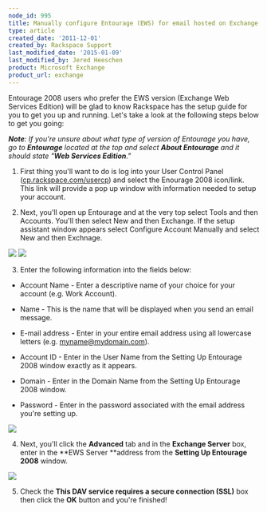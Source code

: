 ```yaml
---
node_id: 995
title: Manually configure Entourage (EWS) for email hosted on Exchange 2007
type: article
created_date: '2011-12-01'
created_by: Rackspace Support
last_modified_date: '2015-01-09'
last_modified_by: Jered Heeschen
product: Microsoft Exchange
product_url: exchange
---
```


<div>

<span><span><span>Entourage 2008 users who prefer the EWS version
(Exchange Web Services Edition) will be glad to know Rackspace has the
setup guide for you to get you up and running. Let's take a look at the
following steps below to get you going:</span></span></span>

</div>

<div>



</div>

<div>

<span><span><span>***Note**: If you're unsure about what type of version
of Entourage you have, go to **Entourage** located at the top and select
**About Entourage** and it should state "**Web Services
Edition**."*</span></span></span>

</div>

<div>



</div>

1.  <div>

    <span><span><span>First thing you'll want to do is log into your
    User Control Panel
    (</span></span></span><span><span>[<span>cp.rackspace.com/usercp</span>](http://cp.rackspace.com/usercp)</span></span><span><span><span>)
    and select the Enourage 2008 icon/link. This link will provide a pop
    up window with information needed to setup
    your account.</span></span></span>

    </div>

<!-- -->

2.  <div>

    <span><span><span>Next, you'll open up Entourage and at the very top
    select Tools and then Accounts. You'll then select New and then
    Exchange. If the setup assistant window appears select Configure
    Account Manually and select New and
    then Exchnage.</span></span></span>

    </div>

<div>

![](http://c939102.r2.cf2.rackcdn.com/(E%26A)Entourage2008EWSExchange.png)
 ![](http://c939102.r2.cf2.rackcdn.com/(E%26A)Entourage2008EWSExchange2.png)

</div>

<div>



</div>

3.  <span><span><span>Enter the following information into the fields
    below: </span></span></span>

-   <div>

    <span><span><span>Account Name - Enter a descriptive name of your
    choice for your account (e.g. Work Account). </span></span></span>

    </div>

<!-- -->

-   <div>

    <span><span><span>Name - This is the name that will be displayed
    when you send an email message.</span></span></span>

    </div>

<!-- -->

-   <div>

    <span><span><span>E-mail address - Enter in your entire email
    address using all lowercase letters (e.g.
    myname@mydomain.com).</span></span></span>

    </div>

<!-- -->

-   <div>

    <span><span><span>Account ID - Enter in the User Name from the
    Setting Up Entourage 2008 window exactly as
    it appears.</span></span></span>

    </div>

<!-- -->

-   <div>

    <span><span><span>Domain - Enter in the Domain Name from the Setting
    Up Entourage 2008 window.</span></span></span>

    </div>

<!-- -->

-   <div>

    <span><span><span>Password - Enter in the password associated with
    the email address you're setting up. </span></span></span>

    </div>

<div>

<span><span><span><span> </span></span></span></span>

</div>

<div>

![](http://c939102.r2.cf2.rackcdn.com/(E%26A)Entourage2008EWSExchange4.png)

</div>

<div>



</div>

4.  <div>

    <span><span><span>Next, you'll click the **Advanced** tab and in the
    **Exchange Server** box, enter in the **EWS Server **address from
    the **Setting Up Entourage 2008** window.</span></span></span>

    </div>

<div>

![](http://c939102.r2.cf2.rackcdn.com/(E%26A)Entourage2008EWSExchange5.png)

</div>

<div>



</div>

5.  <div>

    <span><span><span>Check the **This DAV service requires a secure
    connection (SSL)** box then click the **OK** button and you're
    finished!</span></span></span>

    </div>



